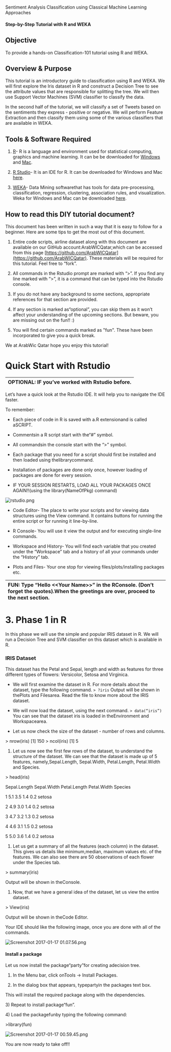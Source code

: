 #
Sentiment Analysis Classification using Classical Machine Learning Approaches

#### Step-by-Step Tutorial with R and WEKA

##

## Objective

To provide a hands-on Classification-101 tutorial using R and WEKA.

##

## Overview & Purpose

This tutorial is an introductory guide to classification using R and WEKA. We will first explore the Iris dataset in R and construct a Decision Tree to see the attribute values that are responsible for splitting the tree. We will then use Support Vector Machines \(SVM\) classifier to classify the data.

In the second half of the tutorial, we will classify a set of Tweets based on the sentiments they express - positive or negative. We will perform Feature Extraction and then classify them using some of the various classifiers that are available in WEKA.

##

## Tools & Software Required

1. [R](https://www.r-project.org/)- R is a language and environment used for statistical computing, graphics and machine learning. It can be be downloaded for [Windows](https://cran.r-project.org/mirrors.html) and [Mac](https://cran.r-project.org/bin/macosx/).

2. [R Studio](https://www.rstudio.com/)- It is an IDE for R. It can be downloaded for Windows and Mac [here](https://www.rstudio.com/products/rstudio/download/).

3. [WEKA](http://www.cs.waikato.ac.nz/ml/weka/index.html)- Data Mining softwarethat has tools for data pre-processing, classification, regression, clustering, association rules, and visualization. Weka for Windows and Mac can be downloaded [here](http://www.cs.waikato.ac.nz/ml/weka/downloading.html).

##

## How to read this DIY tutorial document?

This document has been written in such a way that it is easy to follow for a beginner. Here are some tips to get the most out of this document.

1. Entire code scripts, airline dataset along with this document are available on our GitHub account:ArabWICQatar,which can be accessed from this page [https://github.com/ArabWICQatar](https://github.com/ArabWICQatar). These materials will be required for this tutorial. Feel free to “fork”.

2. All commands in the Rstudio prompt are marked with “&gt;”. If you find any line marked with “&gt;”, it is a command that can be typed into the Rstudio console.

3. If you do not have any background to some sections, appropriate references for that section are provided.

4. If any section is marked as“optional”, you can skip them as it won’t affect your understanding of the upcoming sections. But beware, you are missing out on the fun!! :\)

5. You will find certain commands marked as "fun". These have been incorporated to give you a quick break.

We at ArabWic Qatar hope you enjoy this tutorial!

#

# Quick Start with Rstudio

| OPTIONAL: IF you’ve worked with Rstudio before. |
| :--- |


Let’s have a quick look at the Rstudio IDE. It will help you to navigate the IDE faster.

To remember:

* Each piece of code in R is saved with a.R extensionand is called aSCRIPT.

* Commentsin a R script start with the“\#” symbol.

* All commandsin the console start with the “&gt;” symbol.

* Each package that you need for a script should first be installed and then loaded using thelibrarycommand.

* Installation of packages are done only once, however loading of packages are done for every session.

* IF YOUR SESSION RESTARTS, LOAD ALL YOUR PACKAGES ONCE AGAIN!!\(using the library\(NameOfPkg\) command\)

![](https://lh3.googleusercontent.com/NK3UvE4LqANT6c592rzjRrIWqHnIC-hgf_BhSxZK2V6yu4PGv05rmKqd_4qE7phQgMrYoOldJd2jE8S9nxtTZ2BFs74fJSo3HF2lLty8FkcAZj2C2DwuxWJXhpdI9Y587LGW11Q "rstudio.png")

* Code Editor- The place to write your scripts and for viewing data structures using the View command. It contains buttons for running the entire script or for running it line-by-line.

* R Console- You will use it view the output and for executing single-line commands.

* Workspace and History- You will find each variable that you created under the “Workspace” tab and a history of all your commands under the “History” tab.

* Plots and Files- Your one stop for viewing files/plots/installing packages etc.



| FUN: Type “Hello &lt;&lt;Your Name&gt;&gt;” in the RConsole. \(Don’t forget the quotes\).When the greetings are over, proceed to the next section. |
| :--- |


# 3. Phase 1 in R

In this phase we will use the simple and popular IRIS dataset in R. We will run a Decision Tree and SVM classifier on this dataset which is available in R.

### IRIS Dataset

This dataset has the Petal and Sepal, length and width as features for three different types of flowers: Versicolor, Setosa and Virginica.

* We will first examine the dataset in R. For more details about the dataset, type the following command.
`> ?iris`
Output will be shown in thePlots and Filesarea.
Read the file to know more about the IRIS dataset.

* We will now load the dataset, using the next command.
`> data(“iris”)`
You can see that the dataset iris is loaded in theEnvironment and Workspacearea.



* Let us now check the size of the dataset - number of rows and columns.

&gt; nrow\(iris\)
\[1\] 150
&gt; ncol\(iris\)
\[1\] 5



1. Let us now see the first few rows of the dataset, to understand the structure of the dataset. We can see that the dataset is made up of 5 features, namely,Sepal.Length, Sepal.Width, Petal.Length, Petal.Width and Species.

&gt; head\(iris\)

Sepal.Length Sepal.Width Petal.Length Petal.Width Species

1 5.1 3.5 1.4 0.2 setosa

2 4.9 3.0 1.4 0.2 setosa

3 4.7 3.2 1.3 0.2 setosa

4 4.6 3.1 1.5 0.2 setosa

5 5.0 3.6 1.4 0.2 setosa



1. Let us get a summary of all the features \(each column\) in the dataset. This gives us details like minimum,median, maximum values etc. of the features. We can also see there are 50 observations of each flower under the Species tab.

&gt; summary\(iris\)

Output will be shown in theConsole.



1. Now, that we have a general idea of the dataset, let us view the entire dataset.

&gt; View\(iris\)

Output will be shown in theCode Editor.



Your IDE should like the following image, once you are done with all of the commands.

![](https://lh6.googleusercontent.com/ax7jYtKc9mQUzjzF-GKYdzfamXiijmZNjgd2fKXqOhxaG9gicgoAl857tNfRept9pa8E0EvzHjiTctgk4GXK-KzZSUpJa-gUP6FjNayNrcp1M17JqhxXZmnPu_kCNkjhbaOTFUA "Screenshot 2017-01-17 01.07.56.png")



#### Install a package

Let us now install the package“party”for creating adecision tree.

1. In the Menu bar, click onTools -&gt; Install Packages.

2. In the dialog box that appears, typepartyin the packages text box.

This will install the required package along with the dependencies.

3\) Repeat to install package“fun”.

4\) Load the packagefunby typing the following command:

&gt;library\(fun\)



![](https://lh4.googleusercontent.com/zF_HT7Lg_grNEm5fTpu022iTGC4MVcEaAL2OyrkO_bcG3Is2zPQiUhnDT0XdDJkkRUde3ivRVZ3dd2CZssy5SNTQ6Rrk7Ew2CHQ7Na8XgRd1BNcnw77KKpG0x02vnnA62DhPOnQ "Screenshot 2017-01-17 00.59.45.png")





You are now ready to take off!!


